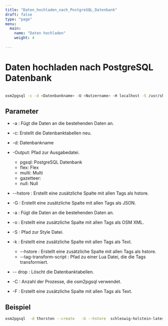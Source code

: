 ```yaml
---
title: "Daten_hochladen_nach_PostgreSQL_Datenbank"
draft: false
type: "page"
menu: 
  main:
    name: "Daten hochladen"
    weight: 4
    
---
```

# Daten hochladen nach PostgreSQL Datenbank
```bash

osm2pgsql -c -d <Datenbankname> -U <Nutzername> -H localhost -S /usr/share/osm2pgsql/default.style schleswig-holstein-latest.osm.pbf

```

## Parameter
* -a : Fügt die Daten an die bestehenden Daten an.
* -c: Erstellt die Datenbanktabellen neu.
* -d: Datenbankname
* -Output: Pfad zur Ausgabedatei.
   * pgsql: PostgreSQL Datenbank
   * flex: Flex
   * multi: Multi
   * gazetteer: 
   * null: Null

* --hstore : Erstellt eine zusätzliche Spalte mit allen Tags als hstore.
* -G : Erstellt eine zusätzliche Spalte mit allen Tags als JSON.
* -a : Fügt die Daten an die bestehenden Daten an.
* -o : Erstellt eine zusätzliche Spalte mit allen Tags als OSM XML.
* -S : Pfad zur Style Datei.
* -k : Erstellt eine zusätzliche Spalte mit allen Tags als Text.
  *  --hstore : Erstellt eine zusätzliche Spalte mit allen Tags als hstore.
  * --tag-transform-script : Pfad zu einer Lua Datei, die die Tags transformiert.
* -- drop : Löscht die Datenbanktabellen.
* -C : Anzahl der Prozesse, die osm2pgsql verwendet.
* -F : Erstellt eine zusätzliche Spalte mit allen Tags als Text.

## Beispiel
```bash
osm2pgsql  -d thorsten --create   -G --hstore  schleswig-holstein-latest.osm.pbf -O flex
```



